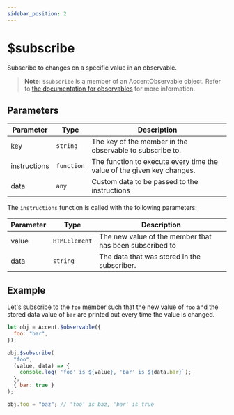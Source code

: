 ```yaml
---
sidebar_position: 2
---
```


# $subscribe

Subscribe to changes on a specific value in an observable.

> **Note:** `$subscribe` is a member of an AccentObservable object. Refer to [the documentation for observables]($observable) for more information.

## Parameters

| Parameter    | Type       | Description                                                            |
| ------------ | ---------- | ---------------------------------------------------------------------- |
| key          | `string`   | The key of the member in the observable to subscribe to.               |
| instructions | `function` | The function to execute every time the value of the given key changes. |
| data         | `any`      | Custom data to be passed to the instructions                           |

The `instructions` function is called with the following parameters:

| Parameter | Type          | Description                                             |
| --------- | ------------- | ------------------------------------------------------- |
| value     | `HTMLElement` | The new value of the member that has been subscribed to |
| data      | `string`      | The data that was stored in the subscriber.             |

## Example

Let's subscribe to the `foo` member such that the new value of `foo` and the stored data value of `bar` are printed out every time the value is changed.

```js
let obj = Accent.$observable({
  foo: "bar",
});

obj.$subscribe(
  "foo",
  (value, data) => {
    console.log(`'foo' is ${value}, 'bar' is ${data.bar}`);
  },
  { bar: true }
);

obj.foo = "baz"; // 'foo' is baz, 'bar' is true
```
